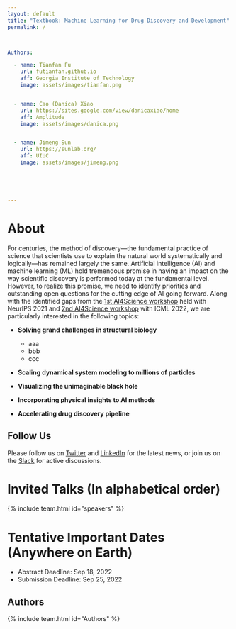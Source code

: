 ```yaml
---
layout: default
title: "Textbook: Machine Learning for Drug Discovery and Development"
permalink: /



Authors:

  - name: Tianfan Fu 
    url: futianfan.github.io
    aff: Georgia Institute of Technology
    image: assets/images/tianfan.png 


  - name: Cao (Danica) Xiao 
    url: https://sites.google.com/view/danicaxiao/home
    aff: Amplitude
    image: assets/images/danica.png 


  - name: Jimeng Sun
    url: https://sunlab.org/
    aff: UIUC
    image: assets/images/jimeng.png 





---
```


# About

For centuries, the method of discovery—the fundamental practice of science that scientists use to explain the natural world systematically and logically—has remained largely the same. Artificial intelligence (AI) and machine learning (ML) hold tremendous promise in having an impact on the way scientific discovery is performed today at the fundamental level. However, to realize this promise, we need to identify priorities and outstanding open questions for the cutting edge of AI going forward. Along with the identified gaps from the [1st AI4Science workshop](http://www.ai4science.net/neurips21/) held with NeurIPS 2021 and [2nd AI4Science workshop](http://ai4science.net/icml22/) with ICML 2022, we are particularly interested in the following topics:

- **Solving grand challenges in structural biology**
  - aaa
  - bbb
  - ccc

- **Scaling dynamical system modeling to millions of particles**

- **Visualizing the unimaginable black hole**

- **Incorporating physical insights to AI methods**

- **Accelerating drug discovery pipeline**



## Follow Us

Please follow us on [Twitter](https://twitter.com/AI_for_Science) and [LinkedIn](https://www.linkedin.com/company/ai-for-science/) for the latest news, or join us on the [Slack](https://join.slack.com/t/ai4sciencecommunity/shared_invite/zt-ztw3600x-TR5EdX~NnnlW7g3lkM8HnQ) for active discussions.

# Invited Talks (In alphabetical order)

{% include team.html id="speakers" %}


# Tentative Important Dates (Anywhere on Earth)

- Abstract Deadline: Sep 18, 2022
- Submission Deadline: Sep 25, 2022


## Authors

{% include team.html id="Authors" %}


